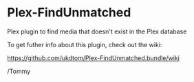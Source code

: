 Plex-FindUnmatched
==================

Plex plugin to find media that doesn't exist in the Plex database

To get futher info about this plugin, check out the wiki:

https://github.com/ukdtom/Plex-FindUnmatched.bundle/wiki

/Tommy
